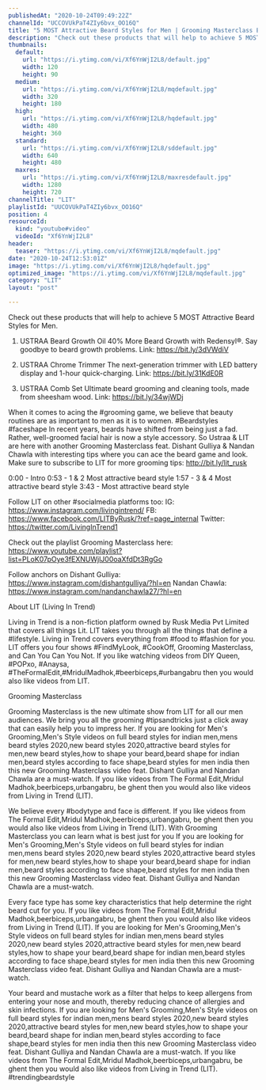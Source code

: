 ```yaml
---
publishedAt: "2020-10-24T09:49:22Z"
channelId: "UCCOVUkPaT4ZIy6bvx_OO16Q"
title: "5 MOST Attractive Beard Styles for Men | Grooming Masterclass EP 3"
description: "Check out these products that will help to achieve 5 MOST Attractive Beard Styles for Men.\n\n1. USTRAA Beard Growth Oil\n40% More Beard Growth with Redensyl®. Say goodbye to beard growth problems.\nLink: https://bit.ly/3dVWdiV\n \n2. USTRAA Chrome Trimmer\nThe next-generation trimmer with LED battery display and 1-hour quick-charging.\nLink:  https://bit.ly/31KdE0R\n \n3. USTRAA Comb Set\nUltimate beard grooming and cleaning tools, made from sheesham wood.\nLink: https://bit.ly/34wjWDj\n\nWhen it comes to acing the #grooming game, we believe that beauty routines are as important to men as it is to women. #Beardstyles #faceshape\nIn recent years, beards have shifted from being just a fad. Rather, well-groomed facial hair is now a style accessory. So Ustraa & LIT are here with another Grooming Masterclass feat. Dishant Gulliya & Nandan Chawla with interesting tips where you can ace the beard game and look. Make sure to subscribe to LIT for more grooming tips: http://bit.ly/lit_rusk\n\n0:00 - Intro\n0:53 -  1 & 2 Most attractive beard style\n1:57 - 3 & 4 Most attractive beard style\n3:43 -  Most attractive beard style\n\nFollow LIT on other #socialmedia platforms too:\nIG: https://www.instagram.com/livingintrend/\nFB: https://www.facebook.com/LITByRusk/?ref=page_internal \nTwitter: https://twitter.com/LivingInTrend1\n\nCheck out the playlist Grooming Masterclass here: https://www.youtube.com/playlist?list=PLoK07pOye3fEXNUWjlJ00oaXfdDt3RgGo\n\nFollow anchors on\nDishant Gulliya: https://www.instagram.com/dishantgulliya/?hl=en\nNandan Chawla: https://www.instagram.com/nandanchawla27/?hl=en\n\nAbout LIT (Living In Trend)\n\nLiving in Trend is a non-fiction platform owned by Rusk Media Pvt Limited that covers all things Lit. LIT takes you through all the things that define a #lifestyle. Living in Trend covers everything from #food to #fashion for you. LIT offers you four shows #FindMyLook, #CookOff, Grooming Masterclass, and Can You Can You Not. If you like watching videos from DIY Queen, #POPxo, #Anaysa, #TheFormalEdit,#MridulMadhok,#beerbiceps,#urbangabru then you would also like videos from LIT. \n\nGrooming Masterclass\n\nGrooming Masterclass is the new ultimate show from LIT for all our men audiences. We bring you all the grooming #tipsandtricks just a click away that can easily help you to impress her. If you are looking for Men's Grooming,Men's Style videos on full beard styles for indian men,mens beard styles 2020,new beard styles 2020,attractive beard styles for men,new beard styles,how to shape your beard,beard shape for indian men,beard styles according to face shape,beard styles for men india then this new Grooming Masterclass video feat. Dishant Gulliya and Nandan Chawla are a must-watch. If you like videos from The Formal Edit,Mridul Madhok,beerbiceps,urbangabru, be ghent then you would also like videos from Living in Trend (LIT). \n\nWe believe every #bodytype and face is different. If you like videos from The Formal Edit,Mridul Madhok,beerbiceps,urbangabru, be ghent then you would also like videos from Living in Trend (LIT). With Grooming Masterclass you can learn what is best just for you If you are looking for Men's Grooming,Men's Style videos on full beard styles for indian men,mens beard styles 2020,new beard styles 2020,attractive beard styles for men,new beard styles,how to shape your beard,beard shape for indian men,beard styles according to face shape,beard styles for men india then this new Grooming Masterclass video feat. Dishant Gulliya and Nandan Chawla are a must-watch. \n\nEvery face type has some key characteristics that help determine the right beard cut for you. If you like videos from The Formal Edit,Mridul Madhok,beerbiceps,urbangabru, be ghent then you would also like videos from Living in Trend (LIT). If you are looking for Men's Grooming,Men's Style videos on full beard styles for indian men,mens beard styles 2020,new beard styles 2020,attractive beard styles for men,new beard styles,how to shape your beard,beard shape for indian men,beard styles according to face shape,beard styles for men india then this new Grooming Masterclass video feat. Dishant Gulliya and Nandan Chawla are a must-watch. \n\nYour beard and mustache work as a filter that helps to keep allergens from entering your nose and mouth, thereby reducing chance of allergies and skin infections. If you are looking for Men's Grooming,Men's Style videos on full beard styles for indian men,mens beard styles 2020,new beard styles 2020,attractive beard styles for men,new beard styles,how to shape your beard,beard shape for indian men,beard styles according to face shape,beard styles for men india then this new Grooming Masterclass video feat. Dishant Gulliya and Nandan Chawla are a must-watch. If you like videos from The Formal Edit,Mridul Madhok,beerbiceps,urbangabru, be ghent then you would also like videos from Living in Trend (LIT). #trendingbeardstyle"
thumbnails:
  default:
    url: "https://i.ytimg.com/vi/Xf6YnWjI2L8/default.jpg"
    width: 120
    height: 90
  medium:
    url: "https://i.ytimg.com/vi/Xf6YnWjI2L8/mqdefault.jpg"
    width: 320
    height: 180
  high:
    url: "https://i.ytimg.com/vi/Xf6YnWjI2L8/hqdefault.jpg"
    width: 480
    height: 360
  standard:
    url: "https://i.ytimg.com/vi/Xf6YnWjI2L8/sddefault.jpg"
    width: 640
    height: 480
  maxres:
    url: "https://i.ytimg.com/vi/Xf6YnWjI2L8/maxresdefault.jpg"
    width: 1280
    height: 720
channelTitle: "LIT"
playlistId: "UUCOVUkPaT4ZIy6bvx_OO16Q"
position: 4
resourceId:
  kind: "youtube#video"
  videoId: "Xf6YnWjI2L8"
header:
  teaser: "https://i.ytimg.com/vi/Xf6YnWjI2L8/mqdefault.jpg"
date: "2020-10-24T12:53:01Z"
image: "https://i.ytimg.com/vi/Xf6YnWjI2L8/hqdefault.jpg"
optimized_image: "https://i.ytimg.com/vi/Xf6YnWjI2L8/mqdefault.jpg"
category: "LIT"
layout: "post"

---
```

Check out these products that will help to achieve 5 MOST Attractive Beard Styles for Men.

1. USTRAA Beard Growth Oil
40% More Beard Growth with Redensyl®. Say goodbye to beard growth problems.
Link: https://bit.ly/3dVWdiV
 
2. USTRAA Chrome Trimmer
The next-generation trimmer with LED battery display and 1-hour quick-charging.
Link:  https://bit.ly/31KdE0R
 
3. USTRAA Comb Set
Ultimate beard grooming and cleaning tools, made from sheesham wood.
Link: https://bit.ly/34wjWDj

When it comes to acing the #grooming game, we believe that beauty routines are as important to men as it is to women. #Beardstyles #faceshape
In recent years, beards have shifted from being just a fad. Rather, well-groomed facial hair is now a style accessory. So Ustraa & LIT are here with another Grooming Masterclass feat. Dishant Gulliya & Nandan Chawla with interesting tips where you can ace the beard game and look. Make sure to subscribe to LIT for more grooming tips: http://bit.ly/lit_rusk

0:00 - Intro
0:53 -  1 & 2 Most attractive beard style
1:57 - 3 & 4 Most attractive beard style
3:43 -  Most attractive beard style

Follow LIT on other #socialmedia platforms too:
IG: https://www.instagram.com/livingintrend/
FB: https://www.facebook.com/LITByRusk/?ref=page_internal 
Twitter: https://twitter.com/LivingInTrend1

Check out the playlist Grooming Masterclass here: https://www.youtube.com/playlist?list=PLoK07pOye3fEXNUWjlJ00oaXfdDt3RgGo

Follow anchors on
Dishant Gulliya: https://www.instagram.com/dishantgulliya/?hl=en
Nandan Chawla: https://www.instagram.com/nandanchawla27/?hl=en

About LIT (Living In Trend)

Living in Trend is a non-fiction platform owned by Rusk Media Pvt Limited that covers all things Lit. LIT takes you through all the things that define a #lifestyle. Living in Trend covers everything from #food to #fashion for you. LIT offers you four shows #FindMyLook, #CookOff, Grooming Masterclass, and Can You Can You Not. If you like watching videos from DIY Queen, #POPxo, #Anaysa, #TheFormalEdit,#MridulMadhok,#beerbiceps,#urbangabru then you would also like videos from LIT. 

Grooming Masterclass

Grooming Masterclass is the new ultimate show from LIT for all our men audiences. We bring you all the grooming #tipsandtricks just a click away that can easily help you to impress her. If you are looking for Men's Grooming,Men's Style videos on full beard styles for indian men,mens beard styles 2020,new beard styles 2020,attractive beard styles for men,new beard styles,how to shape your beard,beard shape for indian men,beard styles according to face shape,beard styles for men india then this new Grooming Masterclass video feat. Dishant Gulliya and Nandan Chawla are a must-watch. If you like videos from The Formal Edit,Mridul Madhok,beerbiceps,urbangabru, be ghent then you would also like videos from Living in Trend (LIT). 

We believe every #bodytype and face is different. If you like videos from The Formal Edit,Mridul Madhok,beerbiceps,urbangabru, be ghent then you would also like videos from Living in Trend (LIT). With Grooming Masterclass you can learn what is best just for you If you are looking for Men's Grooming,Men's Style videos on full beard styles for indian men,mens beard styles 2020,new beard styles 2020,attractive beard styles for men,new beard styles,how to shape your beard,beard shape for indian men,beard styles according to face shape,beard styles for men india then this new Grooming Masterclass video feat. Dishant Gulliya and Nandan Chawla are a must-watch. 

Every face type has some key characteristics that help determine the right beard cut for you. If you like videos from The Formal Edit,Mridul Madhok,beerbiceps,urbangabru, be ghent then you would also like videos from Living in Trend (LIT). If you are looking for Men's Grooming,Men's Style videos on full beard styles for indian men,mens beard styles 2020,new beard styles 2020,attractive beard styles for men,new beard styles,how to shape your beard,beard shape for indian men,beard styles according to face shape,beard styles for men india then this new Grooming Masterclass video feat. Dishant Gulliya and Nandan Chawla are a must-watch. 

Your beard and mustache work as a filter that helps to keep allergens from entering your nose and mouth, thereby reducing chance of allergies and skin infections. If you are looking for Men's Grooming,Men's Style videos on full beard styles for indian men,mens beard styles 2020,new beard styles 2020,attractive beard styles for men,new beard styles,how to shape your beard,beard shape for indian men,beard styles according to face shape,beard styles for men india then this new Grooming Masterclass video feat. Dishant Gulliya and Nandan Chawla are a must-watch. If you like videos from The Formal Edit,Mridul Madhok,beerbiceps,urbangabru, be ghent then you would also like videos from Living in Trend (LIT). #trendingbeardstyle